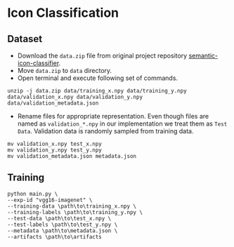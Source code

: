 # Icon Classification


## Dataset
- Download the `data.zip` file from original project repository [semantic-icon-classifier](https://github.com/datadrivendesign/semantic-icon-classifier).
- Move `data.zip` to `data` directory.
- Open terminal and execute following set of commands.
```
unzip -j data.zip data/training_x.npy data/training_y.npy data/validation_x.npy data/validation_y.npy data/validation_metadata.json
```
- Rename files for appropriate representation. Even  though files are named as `validation_*.npy` in our implementation we treat them as `Test Data`. Validation data is randomly sampled from training data. 
```
mv validation_x.npy test_x.npy
mv validation_y.npy test_y.npy
mv validation_metadata.json metadata.json
```

## Training
```
python main.py \
--exp-id "vgg16-imagenet" \
--training-data \path\to\training_x.npy \
--training-labels \path\to\training_y.npy \
--test-data \path\to\test_x.npy \
--test-labels \path\to\test_y.npy \
--metadata \path\to\metadata.json \
--artifacts \path\to\artifacts
```
